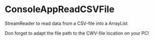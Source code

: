 # ConsoleAppReadCSVFile
StreamReader to read data from a CSV-file into a ArrayList

Don forget to adapt the file path to the CWV-file location on your PC!
